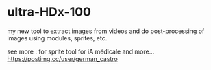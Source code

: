 # ultra-HDx-100
my new tool to extract images from videos and do post-processing of images using modules, sprites, etc.

see more :
for sprite tool
for iA médicale
and more...
https://postimg.cc/user/german_castro

